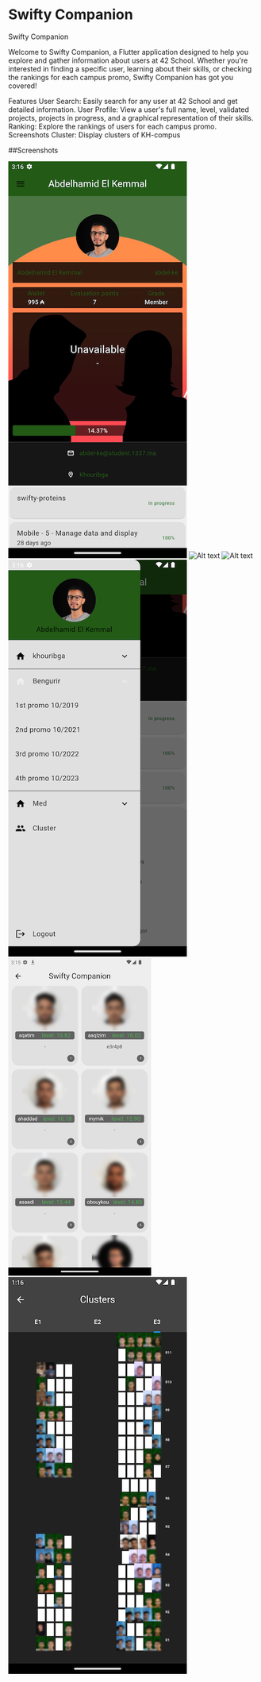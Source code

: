 # Swifty Companion
Swifty Companion

Welcome to Swifty Companion, a Flutter application designed to help you explore and gather information about users at 42 School. Whether you're interested in finding a specific user, learning about their skills, or checking the rankings for each campus promo, Swifty Companion has got you covered!

Features
User Search: Easily search for any user at 42 School and get detailed information.
User Profile: View a user's full name, level, validated projects, projects in progress, and a graphical representation of their skills.
Ranking: Explore the rankings of users for each campus promo.
Screenshots
Cluster: Display clusters of KH-compus

##Screenshots

![Alt text](/screenshots/userProfilePage.png?raw=true "Profile page")
![Alt text](/screenshots/userProfile2page.pngraw=true "Profile page 2")
![Alt text](/screenshots/searchPage.pngraw=true "Search page")
![Alt text](/screenshots/Sidebar.png?raw=true "Sidebar page")
![Alt text](/screenshots/rankingPage.png?raw=true "Ranking page")
![Alt text](/screenshots/cluster.png?raw=true "Cluster page")